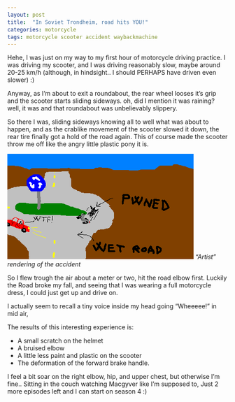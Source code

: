 ```yaml
---
layout: post
title:  "In Soviet Trondheim, road hits YOU!"
categories: motorcycle
tags: motorcycle scooter accident waybackmachine
---
```

Hehe, I was just on my way to my first hour of motorcycle driving practice. I was driving my scooter, and I was driving reasonably slow, maybe  around 20-25 km/h (although, in hindsight.. I should PERHAPS have driven even slower) :)

Anyway, as I’m about to exit a roundabout, the rear wheel looses it’s grip and the scooter starts sliding sideways. oh, did I mention it was raining? well, it was and that roundabout was unbelievably slippery.

So there I was, sliding sideways knowing all to well what was about to happen, and as the crablike movement of the scooter slowed it down, the rear tire finally got a hold of the road again. This of course made the scooter throw me off like the angry little plastic pony it is.

![scooter accident](images/2008-scooter-accident.png)
*“Artist” rendering of the accident*

So I flew trough the air about a meter or two, hit the road elbow first.  Luckily the Road broke my fall, and seeing that I was wearing a full motorcycle dress, I could just get up and drive on.

I actually seem to recall a tiny voice inside my head going “Wheeeee!” in mid air,

The results of this interesting experience is:

* A small scratch on the helmet
* A bruised elbow
* A little less paint and plastic on the scooter
* The deformation of the forward brake handle.

I feel a bit soar on the right elbow, hip, and upper chest, but otherwise I’m fine.. Sitting in the couch watching Macgyver like I’m supposed to, Just 2 more episodes left and I can start on season 4 :)
